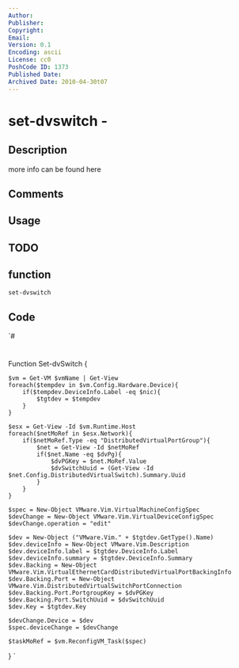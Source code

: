 ```yaml
---
Author: 
Publisher: 
Copyright: 
Email: 
Version: 0.1
Encoding: ascii
License: cc0
PoshCode ID: 1373
Published Date: 
Archived Date: 2010-04-30t07
---
```


# set-dvswitch - 

## Description

more info can be found here

## Comments



## Usage



## TODO



## function

`set-dvswitch`

## Code

`#
 #
 Function Set-dvSwitch {
 
 
 	$vm = Get-VM $vmName | Get-View
 	foreach($tempdev in $vm.Config.Hardware.Device){
 		if($tempdev.DeviceInfo.Label -eq $nic){
 			$tgtdev = $tempdev
 		}
 	}
 
 	$esx = Get-View -Id $vm.Runtime.Host
 	foreach($netMoRef in $esx.Network){
 		if($netMoRef.Type -eq "DistributedVirtualPortGroup"){
 			$net = Get-View -Id $netMoRef
 			if($net.Name -eq $dvPg){
 				$dvPGKey = $net.MoRef.Value
 				$dvSwitchUuid = (Get-View -Id $net.Config.DistributedVirtualSwitch).Summary.Uuid
 			}
 		}
 	}
 
 	$spec = New-Object VMware.Vim.VirtualMachineConfigSpec
 	$devChange = New-Object VMware.Vim.VirtualDeviceConfigSpec
 	$devChange.operation = "edit"
 
 	$dev = New-Object ("VMware.Vim." + $tgtdev.GetType().Name)
 	$dev.deviceInfo = New-Object VMware.Vim.Description
 	$dev.deviceInfo.label = $tgtdev.DeviceInfo.Label
 	$dev.deviceInfo.summary = $tgtdev.DeviceInfo.Summary
 	$dev.Backing = New-Object VMware.Vim.VirtualEthernetCardDistributedVirtualPortBackingInfo
 	$dev.Backing.Port = New-Object VMware.Vim.DistributedVirtualSwitchPortConnection
 	$dev.Backing.Port.PortgroupKey = $dvPGKey
 	$dev.Backing.Port.SwitchUuid = $dvSwitchUuid
 	$dev.Key = $tgtdev.Key
 
 	$devChange.Device = $dev
 	$spec.deviceChange = $devChange
 
 	$taskMoRef = $vm.ReconfigVM_Task($spec)
 }
`

